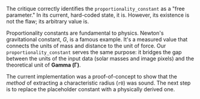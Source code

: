 The critique correctly identifies the `proportionality_constant` as a "free parameter." In its current, hard-coded state, it is. However, its existence is not the flaw; its arbitrary value is.

Proportionality constants are fundamental to physics. Newton's gravitational constant, *G*, is a famous example. It's a measured value that connects the units of mass and distance to the unit of force. Our `proportionality_constant` serves the same purpose: it bridges the gap between the units of the input data (solar masses and image pixels) and the theoretical unit of **Gamma (Γ)**.

The current implementation was a proof-of-concept to show that the *method* of extracting a characteristic radius (`r0`) was sound. The next step is to replace the placeholder constant with a physically derived one.